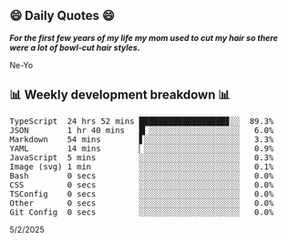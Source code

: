 ## 😄 Daily Quotes 😄

_**For the first few years of my life my mom used to cut my hair so there were a lot of bowl-cut hair styles.**_

Ne-Yo



## 📊 Weekly development breakdown 📊

<pre>TypeScript  24 hrs 52 mins ██████████████████▊░░  89.3%
JSON        1 hr 40 mins   █▎░░░░░░░░░░░░░░░░░░░   6.0%
Markdown    54 mins        ▋░░░░░░░░░░░░░░░░░░░░   3.3%
YAML        14 mins        ▏░░░░░░░░░░░░░░░░░░░░   0.9%
JavaScript  5 mins         ░░░░░░░░░░░░░░░░░░░░░   0.3%
Image (svg) 1 min          ░░░░░░░░░░░░░░░░░░░░░   0.1%
Bash        0 secs         ░░░░░░░░░░░░░░░░░░░░░   0.0%
CSS         0 secs         ░░░░░░░░░░░░░░░░░░░░░   0.0%
TSConfig    0 secs         ░░░░░░░░░░░░░░░░░░░░░   0.0%
Other       0 secs         ░░░░░░░░░░░░░░░░░░░░░   0.0%
Git Config  0 secs         ░░░░░░░░░░░░░░░░░░░░░   0.0%</pre>

5/2/2025
